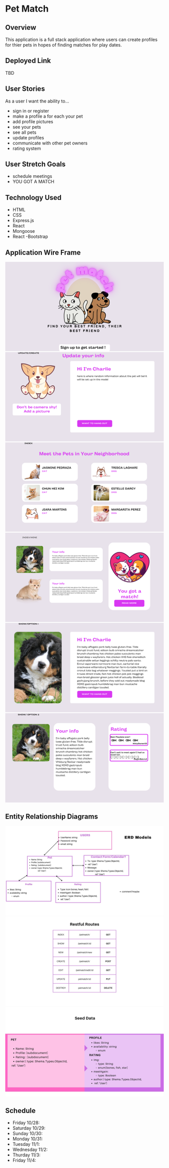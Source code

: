 # Pet Match 
## Overview
This application is a full stack application where users can create profiles for thier pets in hopes of finding matches for play dates. 

## Deployed Link
TBD


## User Stories
As a user I want the ability to...
  - sign in  or register
  - make a profile a for each your pet
  - add profile pictures
  - see your pets
  - see all pets
  - update profiles
  - communicate with other pet owners
  - rating system 

## User Stretch	Goals
  - schedule meetings 
  - YOU GOT A MATCH
  
    
## Technology Used
  - HTML
  - CSS
  - Express.js
  - React
  - Mongoose
  - React -Bootstrap
  
  
## Application Wire Frame
![slide](/imageFiles/1.png)
![slide](/imageFiles/2.png)
![slide](/imageFiles/3.png)
![slide](/imageFiles/4.png)
![slide](/imageFiles/5.png)
![slide](/imageFiles/6.png)


## Entity Relationship Diagrams
![slide](/imageFiles/ERDModels.jpg)
![slide](/imageFiles/restfulRoutes.jpg)
![slide](/imageFiles/seedData.jpg)

## Schedule

- Friday 10/28:
- Saturday 10/29:
- Sunday 10/30:
- Monday 10/31:
- Tuesday 11/1:
- Wednesday 11/2:
- Thurday 11/3:
- Friday 11/4: 

